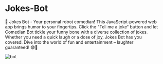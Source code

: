 # Jokes-Bot
🤖 Jokes Bot - Your personal robot comedian! This JavaScript-powered web app brings humor to your fingertips. Click the "Tell me a joke" button and let Comedian Bot tickle your funny bone with a diverse collection of jokes. Whether you need a quick laugh or a dose of joy, Jokes Bot has you covered. Dive into the world of fun and entertainment – laughter guaranteed! 😄🤖 


![bot](https://github.com/Iulia2191/Jokes-Bot/assets/125976840/8de2f7d8-c230-4126-9db2-9503501e38ab)

